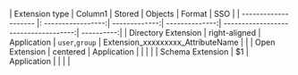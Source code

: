 | Extension type        | Column1           | Stored        | Objects        | Format                               | SSO        |
| -------------------- |: -----------------:| -------------:| --------------:| ------------------------------------:| ----------:|
| Directory Extension   | right-aligned     | Application   | `user`,`group` | Extension_xxxxxxxxx_AttributeName    |            |
| Open Extension        | centered          | Application   |                |         |         |
| Schema Extension      |    $1             | Application   |                |         |         |